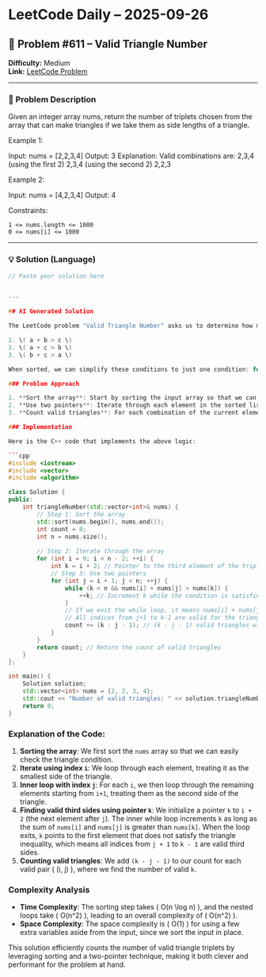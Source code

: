 # LeetCode Daily – 2025-09-26

## 🧠 Problem #611 – **Valid Triangle Number**
**Difficulty:** Medium  
**Link:** [LeetCode Problem](https://leetcode.com/problems/valid-triangle-number)

---

### 📝 Problem Description

Given an integer array nums, return the number of triplets chosen from the array that can make triangles if we take them as side lengths of a triangle.

 
Example 1:


Input: nums = [2,2,3,4]
Output: 3
Explanation: Valid combinations are: 
2,3,4 (using the first 2)
2,3,4 (using the second 2)
2,2,3


Example 2:


Input: nums = [4,2,3,4]
Output: 4


 
Constraints:


	1 <= nums.length <= 1000
	0 <= nums[i] <= 1000

---

### 💡 Solution (Language)

```cpp
// Paste your solution here


---

## AI Generated Solution

The LeetCode problem "Valid Triangle Number" asks us to determine how many valid triangle triplets can be formed from a given array of integers. A valid triangle triplet is defined by three lengths \( a \), \( b \), and \( c \) such that the following triangle inequality conditions hold:

1. \( a + b > c \)
2. \( a + c > b \)
3. \( b + c > a \)

When sorted, we can simplify these conditions to just one condition: for any three sides \( a \leq b \leq c \), the only condition we need to check is if \( a + b > c \).

### Problem Approach

1. **Sort the array**: Start by sorting the input array so that we can efficiently find valid triplets using the triangle condition.
2. **Use two pointers**: Iterate through each element in the sorted list and use a two-pointer approach to find pairs of elements that can form a triangle with the current element.
3. **Count valid triangles**: For each combination of the current element and the pairs found by the two pointers, check the triangle condition and count the valid ones.

### Implementation

Here is the C++ code that implements the above logic:

```cpp
#include <iostream>
#include <vector>
#include <algorithm>

class Solution {
public:
    int triangleNumber(std::vector<int>& nums) {
        // Step 1: Sort the array
        std::sort(nums.begin(), nums.end());
        int count = 0;
        int n = nums.size();
        
        // Step 2: Iterate through the array
        for (int i = 0; i < n - 2; ++i) {
            int k = i + 2; // Pointer to the third element of the triplet
            // Step 3: Use two pointers
            for (int j = i + 1; j < n; ++j) {
                while (k < n && nums[i] + nums[j] > nums[k]) {
                    ++k; // Increment k while the condition is satisfied
                }
                // If we exit the while loop, it means nums[i] + nums[j] <= nums[k]
                // All indices from j+1 to k-1 are valid for the triangle condition
                count += (k - j - 1); // (k - j - 1) valid triangles with nums[i] and nums[j]
            }
        }
        return count; // Return the count of valid triangles
    }
};

int main() {
    Solution solution;
    std::vector<int> nums = {2, 2, 3, 4};
    std::cout << "Number of valid triangles: " << solution.triangleNumber(nums) << std::endl;
    return 0;
}
```

### Explanation of the Code:

1. **Sorting the array**: We first sort the `nums` array so that we can easily check the triangle condition.
2. **Iterate using index `i`**: We loop through each element, treating it as the smallest side of the triangle.
3. **Inner loop with index `j`**: For each `i`, we then loop through the remaining elements starting from `i+1`, treating them as the second side of the triangle.
4. **Finding valid third sides using pointer `k`**: We initialize a pointer `k` to `i + 2` (the next element after `j`). The inner while loop increments `k` as long as the sum of `nums[i]` and `nums[j]` is greater than `nums[k]`. When the loop exits, `k` points to the first element that does not satisfy the triangle inequality, which means all indices from `j + 1` to `k - 1` are valid third sides.
5. **Counting valid triangles**: We add `(k - j - 1)` to our count for each valid pair \( (i, j) \), where we find the number of valid `k`.

### Complexity Analysis

- **Time Complexity**: The sorting step takes \( O(n \log n) \), and the nested loops take \( O(n^2) \), leading to an overall complexity of \( O(n^2) \).
- **Space Complexity**: The space complexity is \( O(1) \) for using a few extra variables aside from the input, since we sort the input in place.

This solution efficiently counts the number of valid triangle triplets by leveraging sorting and a two-pointer technique, making it both clever and performant for the problem at hand.